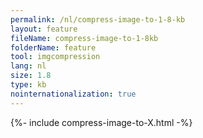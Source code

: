 ```yaml
---
permalink: /nl/compress-image-to-1-8-kb
layout: feature
fileName: compress-image-to-1-8kb
folderName: feature
tool: imgcompression
lang: nl
size: 1.8
type: kb
nointernationalization: true
---
```

{%- include compress-image-to-X.html -%}
      